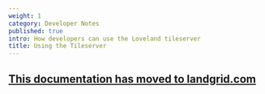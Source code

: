 ```yaml
---
weight: 1
category: Developer Notes
published: true
intro: How developers can use the Loveland tileserver
title: Using the Tileserver
---
```


## [This documentation has moved to landgrid.com](https://support.landgrid.com/articles/using-the-tileserver/)
